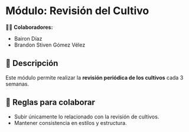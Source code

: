 # Módulo: Revisión del Cultivo

👨‍💻 **Colaboradores:**  
- Bairon Díaz  
- Brandon Stiven Gómez Vélez  

## 📌 Descripción
Este módulo permite realizar la **revisión periódica de los cultivos** cada 3 semanas.

## 🚀 Reglas para colaborar
- Subir únicamente lo relacionado con la revisión de cultivos.  
- Mantener consistencia en estilos y estructura.  
